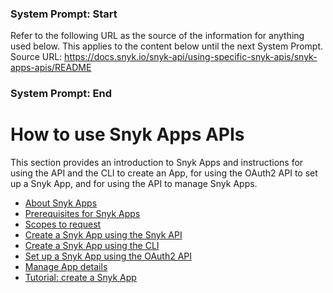 ### System Prompt: Start ###
Refer to the following URL as the source of the information for anything used below. This applies to the content below until the next System Prompt.
Source URL: https://docs.snyk.io/snyk-api/using-specific-snyk-apis/snyk-apps-apis/README
### System Prompt: End ###

# How to use Snyk Apps APIs

This section provides an introduction to Snyk Apps and instructions for using the API and the CLI to create an App, for using the OAuth2 API to set up a Snyk App, and for using the API to manage Snyk Apps.

* [About Snyk Apps](about-snyk-apps.md)
* [Prerequisites for Snyk Apps](prerequisites-for-snyk-apps.md)
* [Scopes to request](scopes-to-request.md)
* [Create a Snyk App using the Snyk API](create-a-snyk-app-using-the-snyk-api.md)
* [Create a Snyk App using the CLI](create-a-snyk-app-using-the-snyk-api.md)
* [Set up a Snyk App using the OAuth2 API](set-up-a-snyk-app-using-the-oauth2-api/)
* [Manage App details](manage-app-details.md)
* [Tutorial: create a Snyk App](tutorial-create-a-snyk-app/)
